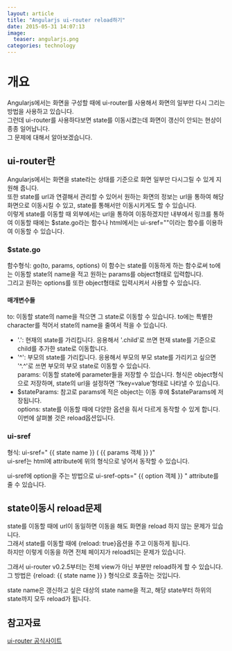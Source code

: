 ```yaml
---
layout: article
title: "Angularjs ui-router reload하기"
date: 2015-05-31 14:07:13
image:
  teaser: angularjs.png
categories: technology
---
```


# 개요
Angularjs에서는 화면을 구성할 때에 ui-router를 사용해서 화면의 일부만 다시 그리는 방법을 사용하고 있습니다.  
그런데 ui-router를 사용하다보면 state를 이동시켰는데 화면이 갱신이 안되는 현상이 종종 일어납니다.  
그 문제에 대해서 알아보겠습니다.  

## ui-router란
Angularjs에서는 화면을 state라는 상태를 기준으로 화면 일부만 다시그릴 수 있게 지원해 줍니다.  
또한 state를 url과 연결해서 관리할 수 있어서 원하는 화면의 정보는 url을 통하여 해당 화면으로 이동시킬 수 있고, state를 통해서만 이동시키게도 할 수 있습니다.  
이렇게 state를 이동할 때 외부에서는 url을 통하여 이동하겠지만 내부에서 링크를 통하여 이동할 때에는 $state.go라는 함수나 html에서는 ui-sref=""이라는 함수를 이용하여 이동할 수 있습니다.  

### $state.go
함수형식: go(to, params, options)
이 함수는 state를 이동하게 하는 함수로써 to에는 이동할 state의 name을 적고 원하는 params를 object형태로 입력합니다.  
그리고 원하는 options를 또한 object형태로 입력시켜서 사용할 수 있습니다.  

#### 매개변수들
to: 이동할 state의 name을 적으면 그 state로 이동할 수 있습니다. to에는 특별한 character를 적어서 state의 name을 줄여서 적을 수 있습니다.  
- '.': 현재의 state를 가리킵니다. 응용해서 '.child'로 쓰면 현재 state를 기준으로 child를 추가한 state로 이동합니다.  
- '^': 부모의 state를 가리킵니다. 응용해서 부모의 부모 state를 가리키고 싶으면 '^.^'로 쓰면 부모의 부모 state로 이동할 수 있습니다.  
params: 이동할 state에 parameter들을 저장할 수 있습니다. 형식은 object형식으로 저장하며, state의 url을 설정하면 '?key=value'형태로 나타낼 수 있습니다.  
- $stateParams: 참고로 params에 적은 object는 이동 후에 $stateParams에 저장됩니다.  
options: state를 이동할 때에 다양한 옵션을 줘서 다르게 동작할 수 있게 합니다. 이번에 살펴볼 것은 reload옵션입니다.  

### ui-sref
형식: ui-sref=" {{ state name }} ( {{ params 객체 }} )"  
ui-sref는 html에 attribute에 위의 형식으로 넣어서 동작할 수 있습니다.  

ui-sref에 option을 주는 방법으로 ui-sref-opts=" {{ option 객체 }} " attribute를 줄 수 있습니다.  

## state이동시 reload문제
state를 이동할 때에 url이 동일하면 이동을 해도 화면을 reload 하지 않는 문제가 있습니다.  
그래서 state를 이동할 때에 {reload: true}옵션을 주고 이동하게 됩니다.  
하지만 이렇게 이동을 하면 전체 페이지가 reload되는 문제가 있습니다.  

그래서 ui-router v0.2.5부터는 전체 view가 아닌 부분만 reload하게 할 수 있습니다.  
그 방법은 {reload: {{ state name }} } 형식으로 호출하는 것입니다.  

state name은 갱신하고 싶은 대상의 state name을 적고, 해당 state부터 하위의 state까지 모두 reload가 됩니다.  

## 참고자료
[ui-router 공식사이트](http://angular-ui.github.io/ui-router/site/#/api/ui.router)
